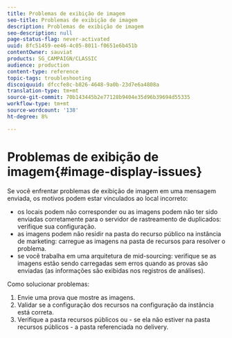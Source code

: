 ```yaml
---
title: Problemas de exibição de imagem
seo-title: Problemas de exibição de imagem
description: Problemas de exibição de imagem
seo-description: null
page-status-flag: never-activated
uuid: 8fc51459-ee46-4c05-8011-f0651e6b451b
contentOwner: sauviat
products: SG_CAMPAIGN/CLASSIC
audience: production
content-type: reference
topic-tags: troubleshooting
discoiquuid: dfccfe8c-b826-4648-9a0b-23d7e6a4808a
translation-type: tm+mt
source-git-commit: 70b143445b2e77128b9404e35d96b39694d55335
workflow-type: tm+mt
source-wordcount: '138'
ht-degree: 8%

---
```



# Problemas de exibição de imagem{#image-display-issues}

Se você enfrentar problemas de exibição de imagem em uma mensagem enviada, os motivos podem estar vinculados ao local incorreto:

* os locais podem não corresponder ou as imagens podem não ter sido enviadas corretamente para o servidor de rastreamento de duplicados: verifique sua configuração.
* as imagens podem não residir na pasta do recurso público na instância de marketing: carregue as imagens na pasta de recursos para resolver o problema.
* se você trabalha em uma arquitetura de mid-sourcing: verifique se as imagens estão sendo carregadas sem erros quando as provas são enviadas (as informações são exibidas nos registros de análises).

Como solucionar problemas:

1. Envie uma prova que mostre as imagens.
1. Validar se a configuração dos recursos na configuração da instância está correta.
1. Verifique a pasta recursos públicos ou - se ela não estiver na pasta recursos públicos - a pasta referenciada no delivery.

